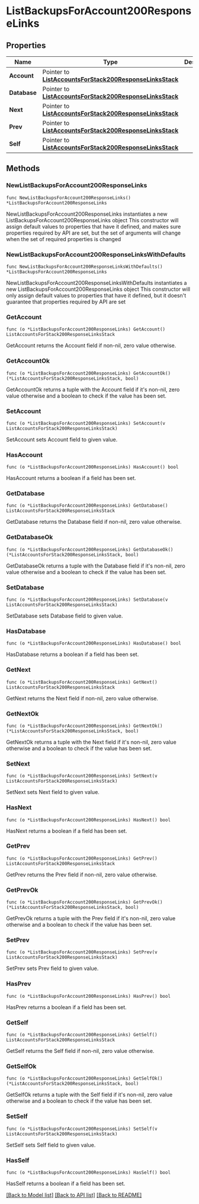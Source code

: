 # ListBackupsForAccount200ResponseLinks

## Properties

Name | Type | Description | Notes
------------ | ------------- | ------------- | -------------
**Account** | Pointer to [**ListAccountsForStack200ResponseLinksStack**](ListAccountsForStack200ResponseLinksStack.md) |  | [optional] 
**Database** | Pointer to [**ListAccountsForStack200ResponseLinksStack**](ListAccountsForStack200ResponseLinksStack.md) |  | [optional] 
**Next** | Pointer to [**ListAccountsForStack200ResponseLinksStack**](ListAccountsForStack200ResponseLinksStack.md) |  | [optional] 
**Prev** | Pointer to [**ListAccountsForStack200ResponseLinksStack**](ListAccountsForStack200ResponseLinksStack.md) |  | [optional] 
**Self** | Pointer to [**ListAccountsForStack200ResponseLinksStack**](ListAccountsForStack200ResponseLinksStack.md) |  | [optional] 

## Methods

### NewListBackupsForAccount200ResponseLinks

`func NewListBackupsForAccount200ResponseLinks() *ListBackupsForAccount200ResponseLinks`

NewListBackupsForAccount200ResponseLinks instantiates a new ListBackupsForAccount200ResponseLinks object
This constructor will assign default values to properties that have it defined,
and makes sure properties required by API are set, but the set of arguments
will change when the set of required properties is changed

### NewListBackupsForAccount200ResponseLinksWithDefaults

`func NewListBackupsForAccount200ResponseLinksWithDefaults() *ListBackupsForAccount200ResponseLinks`

NewListBackupsForAccount200ResponseLinksWithDefaults instantiates a new ListBackupsForAccount200ResponseLinks object
This constructor will only assign default values to properties that have it defined,
but it doesn't guarantee that properties required by API are set

### GetAccount

`func (o *ListBackupsForAccount200ResponseLinks) GetAccount() ListAccountsForStack200ResponseLinksStack`

GetAccount returns the Account field if non-nil, zero value otherwise.

### GetAccountOk

`func (o *ListBackupsForAccount200ResponseLinks) GetAccountOk() (*ListAccountsForStack200ResponseLinksStack, bool)`

GetAccountOk returns a tuple with the Account field if it's non-nil, zero value otherwise
and a boolean to check if the value has been set.

### SetAccount

`func (o *ListBackupsForAccount200ResponseLinks) SetAccount(v ListAccountsForStack200ResponseLinksStack)`

SetAccount sets Account field to given value.

### HasAccount

`func (o *ListBackupsForAccount200ResponseLinks) HasAccount() bool`

HasAccount returns a boolean if a field has been set.

### GetDatabase

`func (o *ListBackupsForAccount200ResponseLinks) GetDatabase() ListAccountsForStack200ResponseLinksStack`

GetDatabase returns the Database field if non-nil, zero value otherwise.

### GetDatabaseOk

`func (o *ListBackupsForAccount200ResponseLinks) GetDatabaseOk() (*ListAccountsForStack200ResponseLinksStack, bool)`

GetDatabaseOk returns a tuple with the Database field if it's non-nil, zero value otherwise
and a boolean to check if the value has been set.

### SetDatabase

`func (o *ListBackupsForAccount200ResponseLinks) SetDatabase(v ListAccountsForStack200ResponseLinksStack)`

SetDatabase sets Database field to given value.

### HasDatabase

`func (o *ListBackupsForAccount200ResponseLinks) HasDatabase() bool`

HasDatabase returns a boolean if a field has been set.

### GetNext

`func (o *ListBackupsForAccount200ResponseLinks) GetNext() ListAccountsForStack200ResponseLinksStack`

GetNext returns the Next field if non-nil, zero value otherwise.

### GetNextOk

`func (o *ListBackupsForAccount200ResponseLinks) GetNextOk() (*ListAccountsForStack200ResponseLinksStack, bool)`

GetNextOk returns a tuple with the Next field if it's non-nil, zero value otherwise
and a boolean to check if the value has been set.

### SetNext

`func (o *ListBackupsForAccount200ResponseLinks) SetNext(v ListAccountsForStack200ResponseLinksStack)`

SetNext sets Next field to given value.

### HasNext

`func (o *ListBackupsForAccount200ResponseLinks) HasNext() bool`

HasNext returns a boolean if a field has been set.

### GetPrev

`func (o *ListBackupsForAccount200ResponseLinks) GetPrev() ListAccountsForStack200ResponseLinksStack`

GetPrev returns the Prev field if non-nil, zero value otherwise.

### GetPrevOk

`func (o *ListBackupsForAccount200ResponseLinks) GetPrevOk() (*ListAccountsForStack200ResponseLinksStack, bool)`

GetPrevOk returns a tuple with the Prev field if it's non-nil, zero value otherwise
and a boolean to check if the value has been set.

### SetPrev

`func (o *ListBackupsForAccount200ResponseLinks) SetPrev(v ListAccountsForStack200ResponseLinksStack)`

SetPrev sets Prev field to given value.

### HasPrev

`func (o *ListBackupsForAccount200ResponseLinks) HasPrev() bool`

HasPrev returns a boolean if a field has been set.

### GetSelf

`func (o *ListBackupsForAccount200ResponseLinks) GetSelf() ListAccountsForStack200ResponseLinksStack`

GetSelf returns the Self field if non-nil, zero value otherwise.

### GetSelfOk

`func (o *ListBackupsForAccount200ResponseLinks) GetSelfOk() (*ListAccountsForStack200ResponseLinksStack, bool)`

GetSelfOk returns a tuple with the Self field if it's non-nil, zero value otherwise
and a boolean to check if the value has been set.

### SetSelf

`func (o *ListBackupsForAccount200ResponseLinks) SetSelf(v ListAccountsForStack200ResponseLinksStack)`

SetSelf sets Self field to given value.

### HasSelf

`func (o *ListBackupsForAccount200ResponseLinks) HasSelf() bool`

HasSelf returns a boolean if a field has been set.


[[Back to Model list]](../README.md#documentation-for-models) [[Back to API list]](../README.md#documentation-for-api-endpoints) [[Back to README]](../README.md)


